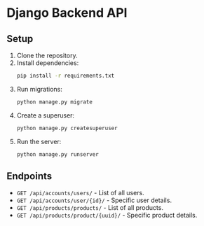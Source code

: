 # Django Backend API

## Setup

1. Clone the repository.
2. Install dependencies:
    ```bash
    pip install -r requirements.txt
    ```
3. Run migrations:
    ```bash
    python manage.py migrate
    ```
4. Create a superuser:
    ```bash
    python manage.py createsuperuser
    ```
5. Run the server:
    ```bash
    python manage.py runserver
    ```

## Endpoints
- `GET /api/accounts/users/` - List of all users.
- `GET /api/accounts/user/{id}/` - Specific user details.
- `GET /api/products/products/` - List of all products.
- `GET /api/products/product/{uuid}/` - Specific product details.
        